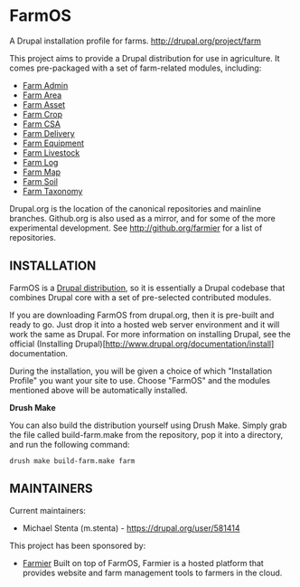 FarmOS
======

A Drupal installation profile for farms. http://drupal.org/project/farm

This project aims to provide a Drupal distribution for use in agriculture. It
comes pre-packaged with a set of farm-related modules, including:

* [Farm Admin](http://drupal.org/project/farm_admin)
* [Farm Area](http://drupal.org/project/farm_area)
* [Farm Asset](http://drupal.org/project/farm_asset)
* [Farm Crop](http://drupal.org/project/farm_crop)
* [Farm CSA](http://drupal.org/project/farm_csa)
* [Farm Delivery](http://drupal.org/project/farm_delivery)
* [Farm Equipment](http://drupal.org/project/farm_equipment)
* [Farm Livestock](http://drupal.org/project/farm_livestock)
* [Farm Log](http://drupal.org/project/farm_log)
* [Farm Map](http://drupal.org/project/farm_map)
* [Farm Soil](http://drupal.org/project/farm_soil)
* [Farm Taxonomy](http://drupal.org/project/farm_taxonomy)

Drupal.org is the location of the canonical repositories and mainline branches.
Github.org is also used as a mirror, and for some of the more experimental
development. See http://github.org/farmier for a list of repositories.

INSTALLATION
------------

FarmOS is a [Drupal distribution](http://www.drupal.org/documentation/build/distributions),
so it is essentially a Drupal codebase that combines Drupal core with a set of
pre-selected contributed modules.

If you are downloading FarmOS from drupal.org, then it is pre-built and
ready to go. Just drop it into a hosted web server environment and it will work
the same as Drupal. For more information on installing Drupal, see the official
(Installing Drupal)[http://www.drupal.org/documentation/install] documentation.

During the installation, you will be given a choice of which "Installation
Profile" you want your site to use. Choose "FarmOS" and the modules
mentioned above will be automatically installed.

**Drush Make**

You can also build the distribution yourself using Drush Make. Simply grab the
file called build-farm.make from the repository, pop it into a directory, and
run the following command:

    drush make build-farm.make farm

MAINTAINERS
-----------

Current maintainers:
 * Michael Stenta (m.stenta) - https://drupal.org/user/581414

This project has been sponsored by:
 * [Farmier](http://farmier.com)
   Built on top of FarmOS, Farmier is a hosted platform that provides
   website and farm management tools to farmers in the cloud.
